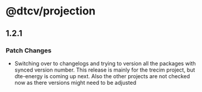 # @dtcv/projection

## 1.2.1

### Patch Changes

- Switching over to changelogs and trying to version all the packages with synced version number. This release is mainly for the trecim project, but dte-energy is coming up next. Also the other projects are not checked now as there versions might need to be adjusted
